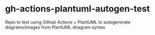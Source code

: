 # gh-actions-plantuml-autogen-test
Repo to test using Github Actions + PlantUML to autogenerate diagrams/images from PlantUML diragram syntax
